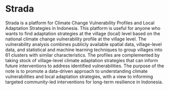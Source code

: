# Strada

Strada is a platform for Climate Change Vulnerability Profiles and Local Adaptation Strategies in Indonesia. This platform is useful for anyone who wants to find adaptation strategies at the village (local) level based on the national climate change vulnerability profile at the village level. The vulnerability analysis combines publicly available spatial data, village-level data, and statistical and machine learning techniques to group villages into 61 clusters with similar characteristics. The profiles are complemented by taking stock of village-level climate adaptation strategies that can inform future interventions to address identified vulnerabilities. The purpose of the note is to promote a data-driven approach to understanding climate vulnerabilities and local adaptation strategies, with a view to informing targeted community-led interventions for long-term resilience in Indonesia.
